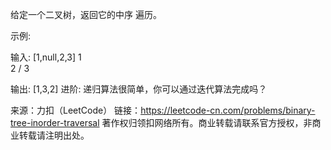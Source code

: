 
给定一个二叉树，返回它的中序 遍历。

示例:

输入: [1,null,2,3]
    1
    \
        2
    /
    3

输出: [1,3,2]
进阶: 递归算法很简单，你可以通过迭代算法完成吗？

来源：力扣（LeetCode）
链接：https://leetcode-cn.com/problems/binary-tree-inorder-traversal
著作权归领扣网络所有。商业转载请联系官方授权，非商业转载请注明出处。
